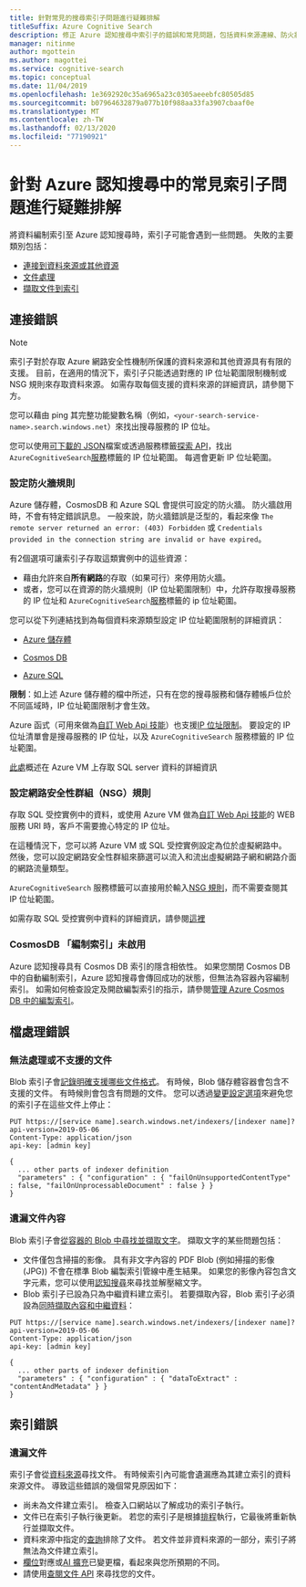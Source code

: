 ```yaml
---
title: 針對常見的搜尋索引子問題進行疑難排解
titleSuffix: Azure Cognitive Search
description: 修正 Azure 認知搜尋中索引子的錯誤和常見問題，包括資料來源連線、防火牆和遺失的檔。
manager: nitinme
author: mgottein
ms.author: magottei
ms.service: cognitive-search
ms.topic: conceptual
ms.date: 11/04/2019
ms.openlocfilehash: 1e3692920c35a6965a23c0305aeeebfc80505d85
ms.sourcegitcommit: b07964632879a077b10f988aa33fa3907cbaaf0e
ms.translationtype: MT
ms.contentlocale: zh-TW
ms.lasthandoff: 02/13/2020
ms.locfileid: "77190921"
---
```

# <a name="troubleshooting-common-indexer-issues-in-azure-cognitive-search"></a>針對 Azure 認知搜尋中的常見索引子問題進行疑難排解

將資料編制索引至 Azure 認知搜尋時，索引子可能會遇到一些問題。 失敗的主要類別包括：

* [連接到資料來源或其他資源](#connection-errors)
* [文件處理](#document-processing-errors)
* [擷取文件到索引](#index-errors)

## <a name="connection-errors"></a>連接錯誤

> [!NOTE]
> 索引子對於存取 Azure 網路安全性機制所保護的資料來源和其他資源具有有限的支援。 目前，在適用的情況下，索引子只能透過對應的 IP 位址範圍限制機制或 NSG 規則來存取資料來源。 如需存取每個支援的資料來源的詳細資訊，請參閱下方。
>
> 您可以藉由 ping 其完整功能變數名稱（例如，`<your-search-service-name>.search.windows.net`）來找出搜尋服務的 IP 位址。
>
> 您可以使用[可下載的 JSON](https://docs.microsoft.com/azure/virtual-network/service-tags-overview#discover-service-tags-by-using-downloadable-json-files)檔案或透過服務標籤[探索 API](https://docs.microsoft.com/azure/virtual-network/service-tags-overview#use-the-service-tag-discovery-api-public-preview)，找出 `AzureCognitiveSearch`[服務](https://docs.microsoft.com/azure/virtual-network/service-tags-overview#available-service-tags)標籤的 IP 位址範圍。 每週會更新 IP 位址範圍。

### <a name="configure-firewall-rules"></a>設定防火牆規則

Azure 儲存體，CosmosDB 和 Azure SQL 會提供可設定的防火牆。 防火牆啟用時，不會有特定錯誤訊息。 一般來說，防火牆錯誤是泛型的，看起來像 `The remote server returned an error: (403) Forbidden` 或 `Credentials provided in the connection string are invalid or have expired`。

有2個選項可讓索引子存取這類實例中的這些資源：

* 藉由允許來自**所有網路**的存取（如果可行）來停用防火牆。
* 或者，您可以在資源的防火牆規則（IP 位址範圍限制）中，允許存取搜尋服務的 IP 位址和 `AzureCognitiveSearch`[服務](https://docs.microsoft.com/azure/virtual-network/service-tags-overview#available-service-tags)標籤的 ip 位址範圍。

您可以從下列連結找到為每個資料來源類型設定 IP 位址範圍限制的詳細資訊：

* [Azure 儲存體](https://docs.microsoft.com/azure/storage/common/storage-network-security#grant-access-from-an-internet-ip-range)

* [Cosmos DB](https://docs.microsoft.com/azure/storage/common/storage-network-security#grant-access-from-an-internet-ip-range)

* [Azure SQL](https://docs.microsoft.com/azure/sql-database/sql-database-firewall-configure#create-and-manage-ip-firewall-rules)

**限制**：如上述 Azure 儲存體的檔中所述，只有在您的搜尋服務和儲存體帳戶位於不同區域時，IP 位址範圍限制才會生效。

Azure 函式（可用來做為[自訂 Web Api 技能](cognitive-search-custom-skill-web-api.md)）也支援[IP 位址限制](https://docs.microsoft.com/azure/azure-functions/ip-addresses#ip-address-restrictions)。 要設定的 IP 位址清單會是搜尋服務的 IP 位址，以及 `AzureCognitiveSearch` 服務標籤的 IP 位址範圍。

[此處](search-howto-connecting-azure-sql-iaas-to-azure-search-using-indexers.md)概述在 Azure VM 上存取 SQL server 資料的詳細資訊

### <a name="configure-network-security-group-nsg-rules"></a>設定網路安全性群組（NSG）規則

存取 SQL 受控實例中的資料，或使用 Azure VM 做為[自訂 Web Api 技能](cognitive-search-custom-skill-web-api.md)的 WEB 服務 URI 時，客戶不需要擔心特定的 IP 位址。

在這種情況下，您可以將 Azure VM 或 SQL 受控實例設定為位於虛擬網路中。 然後，您可以設定網路安全性群組來篩選可以流入和流出虛擬網路子網和網路介面的網路流量類型。

`AzureCognitiveSearch` 服務標籤可以直接用於輸入[NSG 規則](https://docs.microsoft.com/azure/virtual-network/manage-network-security-group#work-with-security-rules)，而不需要查閱其 IP 位址範圍。

如需存取 SQL 受控實例中資料的詳細資訊，請參閱[這裡](search-howto-connecting-azure-sql-mi-to-azure-search-using-indexers.md)

### <a name="cosmosdb-indexing-isnt-enabled"></a>CosmosDB 「編制索引」未啟用

Azure 認知搜尋具有 Cosmos DB 索引的隱含相依性。 如果您關閉 Cosmos DB 中的自動編制索引，Azure 認知搜尋會傳回成功的狀態，但無法為容器內容編制索引。 如需如何檢查設定及開啟編製索引的指示，請參閱[管理 Azure Cosmos DB 中的編製索引](https://docs.microsoft.com/azure/cosmos-db/how-to-manage-indexing-policy#use-the-azure-portal)。

## <a name="document-processing-errors"></a>檔處理錯誤

### <a name="unprocessable-or-unsupported-documents"></a>無法處理或不支援的文件

Blob 索引子會[記錄明確支援哪些文件格式](search-howto-indexing-azure-blob-storage.md#SupportedFormats)。 有時候，Blob 儲存體容器會包含不支援的文件。 有時候則會包含有問題的文件。 您可以透過[變更設定選項](search-howto-indexing-azure-blob-storage.md#DealingWithErrors)來避免您的索引子在這些文件上停止：

```
PUT https://[service name].search.windows.net/indexers/[indexer name]?api-version=2019-05-06
Content-Type: application/json
api-key: [admin key]

{
  ... other parts of indexer definition
  "parameters" : { "configuration" : { "failOnUnsupportedContentType" : false, "failOnUnprocessableDocument" : false } }
}
```

### <a name="missing-document-content"></a>遺漏文件內容

Blob 索引子會[從容器的 Blob 中尋找並擷取文字](search-howto-indexing-azure-blob-storage.md#how-azure-search-indexes-blobs)。 擷取文字的某些問題包括：

* 文件僅包含掃描的影像。 具有非文字內容的 PDF Blob (例如掃描的影像 (JPG)) 不會在標準 Blob 編製索引管線中產生結果。 如果您的影像內容包含文字元素，您可以使用[認知搜尋](cognitive-search-concept-image-scenarios.md)來尋找並解壓縮文字。
* Blob 索引子已設為只為中繼資料建立索引。 若要擷取內容，Blob 索引子必須設為[同時擷取內容和中繼資料](search-howto-indexing-azure-blob-storage.md#controlling-which-parts-of-the-blob-are-indexed)：

```
PUT https://[service name].search.windows.net/indexers/[indexer name]?api-version=2019-05-06
Content-Type: application/json
api-key: [admin key]

{
  ... other parts of indexer definition
  "parameters" : { "configuration" : { "dataToExtract" : "contentAndMetadata" } }
}
```

## <a name="index-errors"></a>索引錯誤

### <a name="missing-documents"></a>遺漏文件

索引子會從[資料來源](https://docs.microsoft.com/rest/api/searchservice/create-data-source)尋找文件。 有時候索引內可能會遺漏應為其建立索引的資料來源文件。 導致這些錯誤的幾個常見原因如下：

* 尚未為文件建立索引。 檢查入口網站以了解成功的索引子執行。
* 文件已在索引子執行後更新。 若您的索引子是根據[排程](https://docs.microsoft.com/rest/api/searchservice/create-indexer#indexer-schedule)執行，它最後將重新執行並擷取文件。
* 資料來源中指定的[查詢](/rest/api/searchservice/create-data-source)排除了文件。 若文件並非資料來源的一部分，索引子將無法為文件建立索引。
* [欄位](https://docs.microsoft.com/rest/api/searchservice/create-indexer#fieldmappings)對應或[AI 擴充](https://docs.microsoft.com/azure/search/cognitive-search-concept-intro)已變更檔，看起來與您所預期的不同。
* 請使用[查閱文件 API](https://docs.microsoft.com/rest/api/searchservice/lookup-document) 來尋找您的文件。
